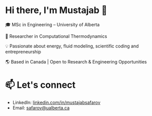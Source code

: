 # Hi there, I'm Mustajab 👋

🎓 MSc in Engineering – University of Alberta  

🔬 Researcher in Computational Thermodynamics

💡 Passionate about energy, fluid modeling, scientific coding and entrepreneurship

🌎 Based in Canada | Open to Research & Engineering Opportunities

# 📫 Let's connect
- LinkedIn: [linkedin.com/in/mustajabsafarov](https://linkedin.com/in/mustajabsafarov)
- Email: safarov@ualberta.ca
